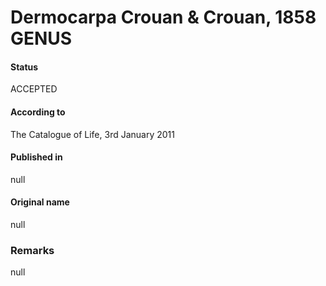 Dermocarpa Crouan & Crouan, 1858 GENUS
=======

#### Status
ACCEPTED

#### According to
The Catalogue of Life, 3rd January 2011

#### Published in
null

#### Original name
null

### Remarks
null